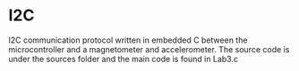 # I2C
I2C communication protocol written in embedded C between the microcontroller and a magnetometer and accelerometer. 
The source code is under the sources folder and the main code is found in Lab3.c
